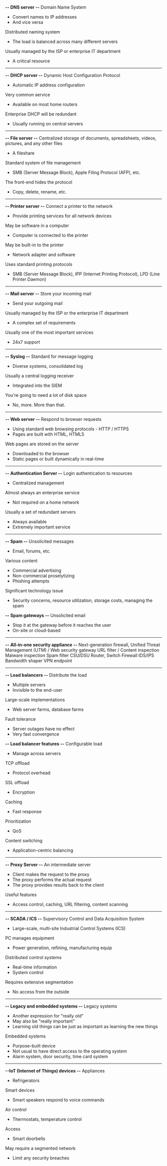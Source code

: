 
**-- DNS server --**
Domain Name System
- Convert names to IP addresses
- And vice versa

Distributed naming system
- The load is balanced across many different servers

Usually managed by the ISP or enterprise IT department
- A critical resource
---
**-- DHCP server --**
Dynamic Host Configuration Protocol
- Automatic IP address configuration

Very common service
- Available on most home routers

Enterprise DHCP will be redundant
- Usually running on central servers
---
**-- File server --**
Centralized storage of documents, spreadsheets, videos, pictures, and any other files
- A fileshare

Standard system of file management
- SMB (Server Message Block), Apple Filing Protocol (AFP), etc.

The front-end hides the protocol
- Copy, delete, rename, etc.
---
**-- Printer server --**
Connect a printer to the network
- Provide printing services for all network devices

May be software in a computer
- Computer is connected to the printer

May be built-in to the printer
- Network adapter and software

Uses standard printing protocols
- SMB (Server Message Block), IPP (Internet Printing Protocol), LPD (Line Printer Daemon)
---
**-- Mail server --**
Store your incoming mail
- Send your outgoing mail

Usually managed by the ISP or the enterprise IT department
- A complex set of requirements

Usually one of the most important services
- 24x7 support
---
**-- Syslog --**
Standard for message logging
- Diverse systems, consolidated log

Usually a central logging receiver
- Integrated into the SIEM

You're going to need a lot of disk space
- No, more. More than that.
---
**-- Web server --**
Respond to browser requests
- Using standard web browsing protocols - HTTP / HTTPS
- Pages are built with HTML, HTML5

Web pages are stored on the server
- Downloaded to the browser
- Static pages or built dynamically in real-time
---
**-- Authentication Server --**
Login authentication to resources
- Centralized management

Almost always an enterprise service
- Not required on a home network

Usually a set of redundant servers
- Always available
- Extremely important service
---
**-- Spam --**
Unsolicited messages 
- Email, forums, etc.

Various content
- Commercial advertising
- Non-commercial proselytizing
- Phishing attempts

Significant technology issue
- Security concerns, resource utilization, storage costs, managing the spam

**-- Spam gateways --**
Unsolicited email
- Stop it at the gateway before it reaches the user
- On-site or cloud-based
---
**-- All-in-one security appliance --**
Next-generation firewall, Unified Threat Management (UTM) / Web security gateway
URL filter / Content inspection
Malware inspection
Spam filter
CSU/DSU
Router, Switch
Firewall
IDS/IPS
Bandwidth shaper
VPN endpoint

---
**-- Load balancers --**
Distribute the load
- Multiple servers
- Invisible to the end-user

Large-scale implementations
- Web server farms, database farms

Fault tolerance
- Server outages have no effect
- Very fast convergence

**-- Load balancer features --**
Configurable load
- Manage across servers

TCP offload
- Protocol overhead

SSL offload
- Encryption

Caching
- Fast response

Prioritization
- QoS

Content switching
- Application-centric balancing
---
**-- Proxy Server --**
An intermediate server
- Client makes the request to the proxy
- The proxy performs the actual request
- The proxy provides results back to the client

Useful features
- Access control, caching, URL filtering, content scanning
---
**-- SCADA / ICS --**
Supervisory Control and Data Acquisition System
- Large-scale, multi-site Industrial Control Systems (ICS)

PC manages equipment
- Power generation, refining, manufacturing equip

Distributed control systems
- Real-time information
- System control

Requires extensive segmentation
- No access from the outside
---
**-- Legacy and embedded systems --**
Legacy systems
- Another expression for "really old"
- May also be "really important"
- Learning old things can be just as important as learning the new things

Embedded systems
- Purpose-built device
- Not usual to have direct access to the operating system
- Alarm system, door security, time card system
---
**--IoT (Internet of Things) devices --**
Appliances
- Refrigerators

Smart devices
- Smart speakers respond to voice commands

Air control
- Thermostats, temperature control

Access
- Smart doorbells

May require a segmented network
- Limit any security breaches